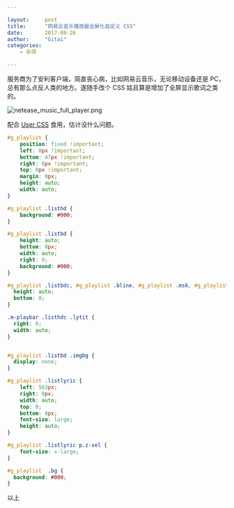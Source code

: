 ```yaml
---

layout:     post
title:      "网易云音乐播放器全屏化自定义 CSS"
date:       2017-08-26
author:     "Gitai"
categories:
    - 杂项

---
```


服务商为了安利客户端，简直丧心病，比如网易云音乐，无论移动设备还是 PC，总有那么点反人类的地方。遂随手改个 CSS 姑且算是增加了全屏显示歌词之类的。

![netease_music_full_player.png](https://i.loli.net/2017/08/26/59a12932b29f9.png)

配合 [User CSS](https://chrome.google.com/webstore/detail/user-css/okpjlejfhacmgjkmknjhadmkdbcldfcb) 食用，估计没什么问题。

```css
#g_playlist {
    position: fixed !important;
    left: 0px !important;
    bottom: 47px !important;
    right: 0px !important;
    top: 0px !important;
    margin: 0px;
    height: auto;
    width: auto;
}

#g_playlist .listhd {
    background: #000;
}

#g_playlist .listbd {
    height: auto;
    bottom: 0px;
    width: auto;
    right: 0;
    background: #000;
}

#g_playlist .listbdc, #g_playlist .bline, #g_playlist .msk, #g_playlist .msk2{
  height: auto;
  bottom: 0;
}

.m-playbar .listhdc .lytit {
  right: 0;
  width: auto;
}


#g_playlist .listbd .imgbg {
  display: none;
}

#g_playlist .listlyric {
    left: 563px;
    right: 0px;
    width: auto;
    top: 0;
    bottom: 0px;
    font-size: large;
    height: auto;
}

#g_playlist .listlyric p.z-sel {
    font-size: x-large;
}

#g_playlist  .bg {
  background: #000;
}
```

以上